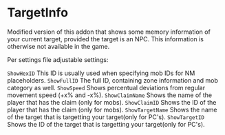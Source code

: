 # TargetInfo #

Modified version of this addon that shows some memory information of your current target, provided the target is an NPC. This information is otherwise not available in the game.

Per settings file adjustable settings:

`ShowHexID`
  This ID is usually used when specifying mob IDs for NM placeholders.
`ShowFullID`
  The full ID, containing zone information and mob category as well.
`ShowSpeed`
  Shows percentual deviations from regular movement speed (+x% and -x%).
`ShowClaimName`
  Shows the name of the player that has the claim (only for mobs).
`ShowClaimID`
  Shows the ID of the player that has the claim (only for mobs).
`ShowTargetName`
  Shows the name of the target that is targetting your target(only for PC's).
`ShowTargetID`
  Shows the ID of the target that is targetting your target(only for PC's).
